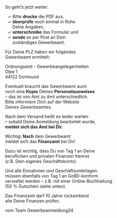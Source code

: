 So geht’s jetzt weiter:  
  
  ✓ Bitte **drucke** die PDF aus,  
  ✓ **überprüfe** noch einmal in Ruhe  
      Deine Angaben,  
  ✓ **unterschreibe** das Formular und  
  ✓ **sende** es per Post an Dein  
      zuständiges Gewerbeamt.  
  
Für Deine PLZ haben wir folgendes  
Gewerbeamt ermittelt:  
  
Ordnungsamt - Gewerbeangelegenheiten  
Olpe 1  
44122 Dortmund  
  
Eventuell braucht das Gewerbeamt auch  
noch eine **Kopie** Deines **Personalausweises**  
– das ist von Amt zu Amt unterschiedlich.  
Bitte informiere Dich auf der Website  
Deines Gewerbeamtes.  
  
Nach dem Versand heißt es leider warten  
– sobald Deine Anmeldung bearbeitet wurde,  
**meldet sich das Amt bei Dir.**  
  
Wichtig: **Nach** dem Gewerbeamt  
meldet sich das **Finanzamt** bei Dir!  
  
Dazu ist wichtig, dass Du von Tag 1 an Deine  
beruflichen und privaten Finanzen trennst  
(z.B. Dein eigenes Geschäftskonto).  
  
Und alle Einnahmen und Geschäftsunterlagen  
müssen ebenfalls von Tag 1 an GoBD-konform  
verwaltet werden – z.B. mit einer Online-Buchhaltung  
(50 % Gutschein siehe unten).  
  
Das Finanzamt darf 10 Jahre rückwirkend  
alle Deine Finanzen prüfen.  
  
vom Team Gewerbeanmeldung24
